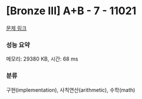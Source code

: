 # [Bronze III] A+B - 7 - 11021 

[문제 링크](https://www.acmicpc.net/problem/11021) 

### 성능 요약

메모리: 29380 KB, 시간: 68 ms

### 분류

구현(implementation), 사칙연산(arithmetic), 수학(math)

